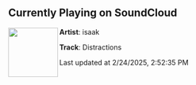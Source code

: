 ## Currently Playing on SoundCloud

[<img align="left" width="100" src="https://i1.sndcdn.com/artworks-ouq0Qg1ZIfj9cKTw-l6miNg-t500x500.png">](https://soundcloud.com/isaak_mp3/distractions)

**Artist**: isaak 

**Track**: Distractions

Last updated at 2/24/2025, 2:52:35 PM
